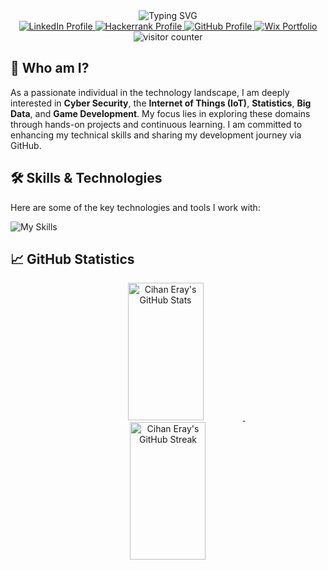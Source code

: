 <!-- Header Section with Animated Text -->
<div align="center">
  <img src="https://readme-typing-svg.demolab.com?font=Fira+Code&size=30&duration=3000&pause=1000&color=00FF00&center=true&vCenter=true&width=435&lines=I'm+CihanEray;Cyber+Security+Engineer;Software+Engineer;IoT+Developer;Researcher" alt="Typing SVG" />
</div>

<!-- Social Links with Icons -->
<div align="center">
  <a href="https://linkedin.com/in/cihaneraybozkurt" target="_blank">
    <img src="https://custom-icon-badges.demolab.com/badge/LinkedIn-0A66C2?style=for-the-badge&logo=linkedin&logoColor=white" alt="LinkedIn Profile" />
  </a>
  <a href="https://www.hackerrank.com/profile/cihaneray" target="_blank">
    <img src="https://img.shields.io/badge/Hackerrank-2EC866?style=for-the-badge&logo=HackerRank&logoColor=white" alt="Hackerrank Profile" />
  </a>
  <a href="https://github.com/cihaneray" target="_blank">
    <img src="https://img.shields.io/badge/GitHub-181717?style=for-the-badge&logo=github&logoColor=white" alt="GitHub Profile" />
  </a>
  <a href="https://bozkurtcihaneray.wixsite.com/my-portfolio" target="_blank">
    <img src="https://img.shields.io/badge/Portfolio-000000?style=for-the-badge&logo=wix&logoColor=white" alt="Wix Portfolio" />
  </a>
</div>


<!-- Visitor Counter -->
<div align="center">
  <img src="https://komarev.com/ghpvc/?username=cihaneray&label=Profile+Views&color=blueviolet&style=flat" alt="visitor counter"/>
</div>


## 🧠 Who am I?
As a passionate individual in the technology landscape, I am deeply interested in **Cyber Security**, the **Internet of Things (IoT)**, **Statistics**, **Big Data**, and **Game Development**. My focus lies in exploring these domains through hands-on projects and continuous learning. I am committed to enhancing my technical skills and sharing my development journey via GitHub.



## 🛠 Skills & Technologies <div align="center">
  <p>Here are some of the key technologies and tools I work with:</p>
  <img src="https://skillicons.dev/icons?i=python,c,cpp,cs,rust,java,aws,docker,kubernetes,postgres,mysql,sqlite,git,linux,bash,dynamodb,flask,unity&perline=9" alt="My Skills" />
</div>


<!-- GitHub Stats Section -->
## 📈 GitHub Statistics

<div align="center">
  <a href="https://github.com/cihaneray">
    <img src="https://github-readme-stats.vercel.app/api?username=cihaneray&show_icons=true&theme=nightowl&hide_border=true" width="49%" height="220px" alt="Cihan Eray's GitHub Stats" />
  </a>
  &nbsp
  <a href="https://github.com/cihaneray">
    <img src="https://github-readme-streak-stats.herokuapp.com?user=cihaneray&theme=nightowl&hide_border=true" width="49%" height="220px" alt="Cihan Eray's GitHub Streak" />
  </a>
</div>
